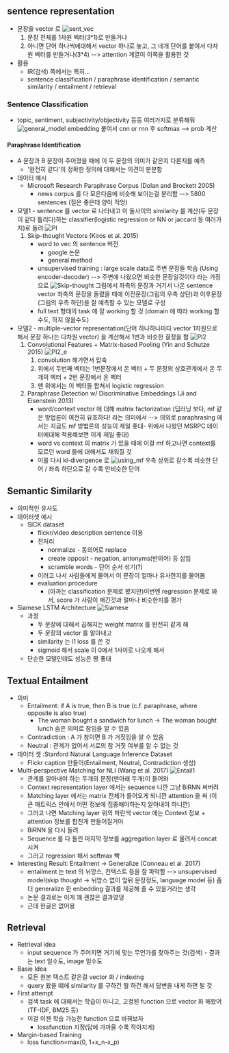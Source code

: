 ## sentence representation
* 문장을 vector 로
	![sent_vec](images/7_5.png "sent_vec")
	1. 문장 전체를 1차원 벡터(3\*1)로 만들거나
	2. 아니면 단어 하나씩에대해서 vector 하나로 놓고, 그 네개 단어를 붙여서 다차원 벡터를 만들거나(3\*4) --> attention 계열이 이쪽을 활용한 것
* 활용
	* IR(검색) 쪽에서는 특히...
	* sentence classification / paraphrase identification / semantic similarity / entailment / retrieval

### Sentence Classification
* topic, sentiment, subjectivity/objectivity 등등 여러가지로 분류해둬
	![general_model](images/7_6.png "general_model")
	embedding 붙여서 cnn or rnn 후 softmax --> prob 계산

#### Paraphrase Identification
* A 문장과 B 문장이 주어졌을 때에 이 두 문장의 의미가 같은지 다른지를 예측
	* '완전히 같다'의 정확한 정의에 대해서는 의견이 분분함
* 데이터 예시
	* Microsoft Research Paraphrase Corpus (Dolan and Brockett 2005) 
		* news corpus 를 다 모은다음에 비슷해 보이는걸 분리함
		--> 5800 sentences (질은 좋은데 양이 적엉)
* 모델1 - sentence 를 vector 로 나타내고 이 둘사이의 similarity 를 계산(두 문장이 같다 틀리다)하는 classifier(logistic regression or NN or jaccard 등 여러가지)로 돌려
	![PI](images/7_2.png "PI")
	1. Skip-thought Vectors (Kiros et al. 2015)
		* word to vec 의 sentence 버전
			* google 논문
			* general method
		* unsupervised training : large scale data로 주변 문장들 학습 (Using encoder-decoder)
		  --> 주변에 나왔으면 비슷한 문장일것이다 라는 가정으로
		![Skip-thought](images/7_1.png "Skip-thought")
			그림에서
				좌측의 문장과 거기서 나온 sentence vector
				좌측의 문장을 돌렸을 때에 이전문장(그림의 우측 상단)과 이후문장(그림의 우측 하단)을 잘 예측할 수 있는 모델로 구성
		* full text 형태의 task 에 잘 working 할 것 (domain 에 따라 working 할수도, 하지 않을수도)
* 모델2 - multiple-vector representation(단어 하나하나마다 vector 1차원으로 해서 문장 하나는 다차원 vector) 을 계산해서 1번과 비슷한 결정을 함
	![PI2](images/7_3.png "PI2")
	1.  Convolutional Features + Matrix-based Pooling (Yin and Schutze 2015)
		![PI2_e](images/7_4.png "PI2_e")
		1. convolution 해가면서 압축
		2. 위에서 두번째 벡터는 1번문장에서 온 벡터 + 두 문장의 상호관계에서 온 두개의 벡터 + 2번 문장에서 온 벡터
		3. 맨 위에서는 이 벡터들 합쳐서 logistic regression
	2. Paraphrase Detection w/ Discriminative Embeddings (Ji and Eisenstein 2013)
		* word/context vector 에 대해 matrix factorization
		(딥러닝 보다, mf 같은 방법론이 여전히 유효하다! 라는 의미에서 --> 의외로 paraphrasing 에서는 지금도 mf 방법론의 성능이 제일 좋대- 위에서 나왔던 MSRPC 데이터에대해 적용해보면 이게 제일 좋대)
		* word vs context 의 matrix 가 있을 때에 이걸 mf 하고나면 context를 모르던 word 들에 대해서도 채워질 것
		* 이를 다시 kl-divergence 로
		![using_mf](images/7_7.png "using_mf")
		우측 상위로 갈수록 비슷한 단어 / 좌측 하단으로 갈 수록 안비슷한 단어

## Semantic Similarity
* 의미적인 유사도
* 데이터셋 예시
	* SICK dataset
		* flickr/video description sentence 이용
		* 전처리
			* normalize - 동의어로 replace
			* create opposit - negation, antonyms(반의어) 등 삽입
			* scramble words - 단어 순서 섞기(?)
		* 이러고 나서 사람들에게 물어서 이 문장이 얼마나 유사한지를 물어봄
		* evaluation procedure
			* (아까는 classification 문제로 봤지만)이번엔 regression 문제로 봐서, score 가 사람이 매긴것과 얼마나 비슷한지를 평가
* Siamese LSTM Architecture
	![Siamese](images/7_8.png "Siamese")
	* 과정
		* 두 문장에 대해서 곱해지는 weight matrix 를 완전히 같게 해
		* 두 문장의 vector 를 알아내고
		* similarity 는 l1 loss 를 쓴 것
		* sigmoid 해서 scale 이 0에서 1사이로 나오게 해서
	* 단순한 모델인데도 성능은 짱 좋대

## Textual Entailment
* 의미
	* Entailment: if A is true, then B is true (c.f. paraphrase, where opposite is also true)
		* The woman bought a sandwich for lunch
		→ The woman bought lunch
		숨은 의미로 참임을 알 수 있음
	* Contradiction : A 가 참이면 B 가 거짓임을 알 수 있음
	* Neutral : 관계가 없어서 서로의 참 거짓 여부를 알 수 없는 것
* 데이터 셋 :Stanford Natural Language Inference Dataset
	* Flickr caption 만들어(Entailment, Neutral, Contradiction 생성)
* Multi-perspective Matching for NLI (Wang et al. 2017)
	![Entail1](images/7_9.png "Entail1")
	* 관계를 알아내야 하는 두개의 문장(맨아래 두개)이 들어와
	* Context representation layer 에서는 sequence 니깐 그냥 BiRNN 써버려
	* Matching layer 에서는 matrix 전체가 들어오게 되니깐 attention 을 써 (이 큰 매트릭스 안에서 어떤 정보에 집중해야하는지 알아내야 하니깐)
	* 그러고 나면 Matching layer 위의 파란색 vector 에는 Context 정보 + attention 정보를 합친게 만들어질거야
	* BiRNN 을 다시 돌려
	* Sequence 를 다 돌린 마지막 정보를 aggregation layer 로 올려서 concat 시켜
	* 그러고 regression 해서 softmax 빡
* Interesting Result: Entailment → Generalize (Conneau et al. 2017)
	* entailment 는 text 의 뉘앙스, 컨텍스트 등을 잘 파악함 --> unsupervised model(skip thought -> 뉘앙스 없이 앞뒤 문장정도, language model 등) 좀 더 generalize 한 enbedding 결과를 제공해 줄 수 있을거라는 생각
	* 논문 결과로는 이게 꽤 괜찮은 결과였댕
	* 근데 한글은 없어용

## Retrieval
* Retrieval idea
	* input sequence 가 주어지면 거기에 맞는 무언가를 찾아주는 것(검색) - 결과는 text 일수도, image 일수도
* Basie Idea
	* 모든 원본 텍스트 같은걸 vector 화 / indexing
	* query 왔을 떄에 similarity 를 구하건 뭘 하건 해서 답변을 내게 하면 될 것
* First attempt
	* 검색 task 에 대해서는 학습이 아니고, 고정된 function 으로 vector 화 해왔어(TF-IDF, BM25 등)
	* 이걸 이젠 학습 가능한 function 으로 바꿔보자
		* lossfunction 지정(답에 가까울 수록 작아지게)
* Margin-based Training
	* loss function=max(0, 1+x_n-x_p)
	





